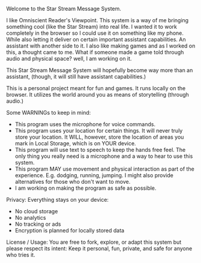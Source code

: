 Welcome to the Star Stream Message System.

I like Omniscient Reader's Viewpoint. This system
is a way of me bringing something cool (like the 
Star Stream) into real life. I wanted it to work
completely in the browser so I could use it on
something like my phone. While also letting it
deliver on certain important assistant 
capabilities. An assistant with another side to it.
I also like making games and as I worked on this,
a thought came to me. What if someone made a game
told through audio and physical space? 
well, I am working on it. 

This Star Stream Message System will hopefully 
become way more than an assistant, (though, it
will still have assistant capabilities.)

This is a personal project meant for fun and
games. It runs locally on the browser. It 
utilizes the world around you as means of
storytelling (through audio.)

Some WARNINGs to keep in mind:
- This program uses the microphone for voice
  commands.
- This program uses your location for certain
  things. It will never truly store your
  location. It WILL, however, store the
  location of areas you mark in Local Storage,
  which is on YOUR device.
- This program will use text to speech to keep
  the hands free feel. The only thing you really
  need is a microphone and a way to hear to use
  this system.
- This program MAY use movement and physical
  interaction as part of the experience. E.g.
  dodging, running, jumping. I might also
  provide alternatives for those who don't
  want to move. 
- I am working on making the program as safe as
  possible.

Privacy:
Everything stays on your device:
- No cloud storage 
- No analytics
- No tracking or ads
- Encryption is planned for locally stored data

License / Usage:
You are free to fork, explore, or adapt this system
but please respect its intent:
Keep it personal, fun, private, and safe for anyone
who tries it.
